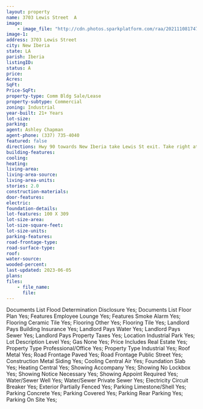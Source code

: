 ```yaml
---
layout: property
name: 3703 Lewis Street  A
image:
    - image_file: "http://cdn.photos.sparkplatform.com/raa/20211108174714114379000000.jpg"
image-1:
address: 3703 Lewis Street 
city: New Iberia
state: LA
parish: Iberia
listingID: 
status: A
price: 
Acres: 
SqFt: 
Price-SqFt: 
property-type: Comm Bldg Sale/Lease
property-subtype: Commercial
zoning: Industrial
year-built: 21+ Years
lot-size: 
parking: 
agent: Ashley Chapman
agent-phone: (337) 735-4040
featured: false
directions: Hwy 90 towards New Iberia take Lewis St exit. Take right at exit towards the Port of Iberia. Property is on the left.
building-features: 
cooling: 
heating: 
living-area: 
living-area-source: 
living-area-units: 
stories: 2.0
construction-materials: 
door-features: 
electric: 
foundation-details: 
lot-features: 100 X 309
lot-size-area: 
lot-size-square-feet: 
lot-size-units: 
parking-features: 
road-frontage-type: 
road-surface-type: 
roof: 
water-source: 
wooded-percent: 
last-updated: 2023-06-05
plans: 
files:
    - file_name:
      file:
---
```

Documents List	Flood Determination Disclosure	Yes;
Documents List	Floor Plan	Yes;
Features	Employee Lounge	Yes;
Features	Smoke Alarm	Yes;
Flooring	Ceramic Tile	Yes;
Flooring	Other	Yes;
Flooring	Tile	Yes;
Landlord Pays	Building Insurance	Yes;
Landlord Pays	Water	Yes;
Landlord Pays	Sewer	Yes;
Landlord Pays	Property Taxes	Yes;
Location	Industrial Park	Yes;
Lot Description	Level	Yes;
Gas	None	Yes;
Price Includes	Real Estate	Yes;
Property Type	Professional/Office	Yes;
Property Type	Industrial	Yes;
Roof	Metal	Yes;
Road Frontage	Paved	Yes;
Road Frontage	Public Street	Yes;
Construction	Metal Siding	Yes;
Cooling	Central Air	Yes;
Foundation	Slab	Yes;
Heating	Central	Yes;
Showing	Accompany	Yes;
Showing	No Lockbox	Yes;
Showing	Notice Necessary	Yes;
Showing	Appoint Required	Yes;
Water/Sewer	Well	Yes;
Water/Sewer	Private Sewer	Yes;
Electricity	Circuit Breaker	Yes;
Exterior	Partially Fenced	Yes;
Parking	Limestone/Shell	Yes;
Parking	Concrete	Yes;
Parking	Covered	Yes;
Parking	Rear Parking	Yes;
Parking	On Site	Yes;

